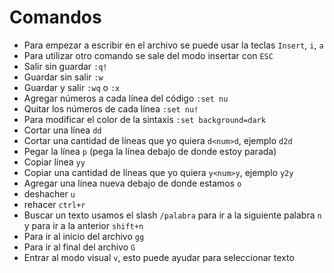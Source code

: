 # Comandos

* Para empezar a escribir en el archivo se puede usar la teclas `Insert`, `i`, `a`
* Para utilizar otro comando se sale del modo insertar con `ESC`
* Salir sin guardar `:q!`&#x20;
* Guardar sin salir `:w`&#x20;
* Guardar y salir `:wq` o `:x`
* Agregar números a cada línea del código `:set nu`
* Quitar los números de cada línea `:set nu!`
* Para modificar el color de la sintaxis `:set background=dark`
* Cortar una línea `dd`
* Cortar una cantidad de líneas que yo quiera `d<num>d`, ejemplo `d2d`
* Pegar la línea `p` (pega la línea debajo de donde estoy parada)
* Copiar línea `yy`
* Copiar una cantidad de líneas que yo quiera `y<num>y`, ejemplo `y2y`
* Agregar una línea nueva debajo de donde estamos `o`
* deshacher `u`
* rehacer `ctrl+r`
* Buscar un texto usamos el slash `/palabra` para ir a la siguiente palabra `n` y para ir a la anterior `shift+n`
* Para ir al inicio del archivo `gg`
* Para ir al final del archivo `G`
* Entrar al modo visual `v`, esto puede ayudar para seleccionar texto&#x20;
